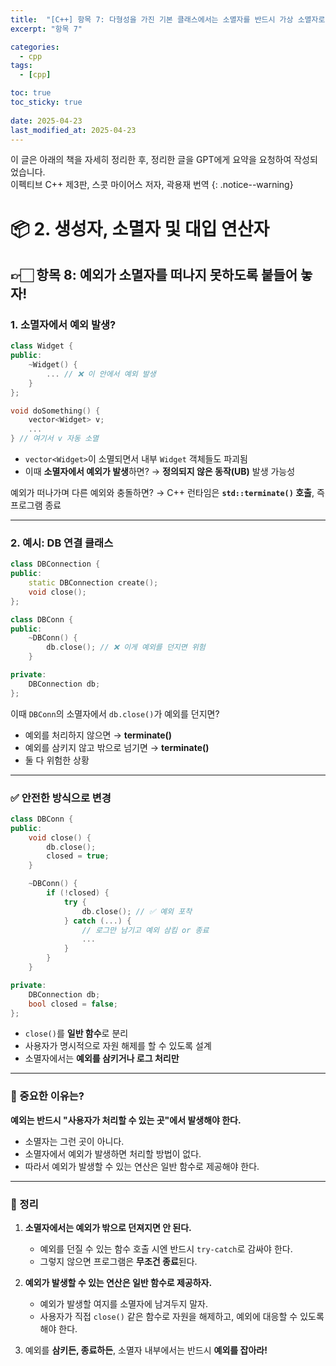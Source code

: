 ```yaml
---
title:  "[C++] 항목 7: 다형성을 가진 기본 클래스에서는 소멸자를 반드시 가상 소멸자로 선언하자"
excerpt: "항목 7"

categories:
  - cpp
tags:
  - [cpp]

toc: true
toc_sticky: true
 
date: 2025-04-23
last_modified_at: 2025-04-23
---
```

이 글은 아래의 책을 자세히 정리한 후, 정리한 글을 GPT에게 요약을 요청하여 작성되었습니다.  
이펙티브 C++ 제3판, 스콧 마이어스 저자, 곽용재 번역
{: .notice--warning}

# 📦 2. 생성자, 소멸자 및 대입 연산자
## 👉🏻 항목 8: 예외가 소멸자를 떠나지 못하도록 붙들어 놓자!

### 1. 소멸자에서 예외 발생?

```cpp
class Widget {
public:
    ~Widget() {
        ... // ❌ 이 안에서 예외 발생
    }
};

void doSomething() {
    vector<Widget> v;
    ...
} // 여기서 v 자동 소멸
```

* `vector<Widget>`이 소멸되면서 내부 `Widget` 객체들도 파괴됨
* 이때 **소멸자에서 예외가 발생**하면?
  → **정의되지 않은 동작(UB)** 발생 가능성

예외가 떠나가며 다른 예외와 충돌하면?
→ C++ 런타임은 **`std::terminate()` 호출**, 즉 프로그램 종료

---

### 2. 예시: DB 연결 클래스

```cpp
class DBConnection {
public:
    static DBConnection create();
    void close();
};

class DBConn {
public:
    ~DBConn() {
        db.close(); // ❌ 이게 예외를 던지면 위험
    }

private:
    DBConnection db;
};
```

이때 `DBConn`의 소멸자에서 `db.close()`가 예외를 던지면?

* 예외를 처리하지 않으면 → **terminate()**
* 예외를 삼키지 않고 밖으로 넘기면 → **terminate()**
* 둘 다 위험한 상황

---

### ✅ 안전한 방식으로 변경

```cpp
class DBConn {
public:
    void close() {
        db.close();
        closed = true;
    }

    ~DBConn() {
        if (!closed) {
            try {
                db.close(); // ✅ 예외 포착
            } catch (...) {
                // 로그만 남기고 예외 삼킴 or 종료
                ...
            }
        }
    }

private:
    DBConnection db;
    bool closed = false;
};
```

* `close()`를 **일반 함수**로 분리
* 사용자가 명시적으로 자원 해제를 할 수 있도록 설계
* 소멸자에서는 **예외를 삼키거나 로그 처리만**

---

### 📌 중요한 이유는?

**예외는 반드시 "사용자가 처리할 수 있는 곳"에서 발생해야 한다.**

* 소멸자는 그런 곳이 아니다.
* 소멸자에서 예외가 발생하면 처리할 방법이 없다.
* 따라서 예외가 발생할 수 있는 연산은 일반 함수로 제공해야 한다.

---

### 🧐 정리

1. **소멸자에서는 예외가 밖으로 던져지면 안 된다.**

   * 예외를 던질 수 있는 함수 호출 시엔 반드시 `try-catch`로 감싸야 한다.
   * 그렇지 않으면 프로그램은 **무조건 종료**된다.

2. **예외가 발생할 수 있는 연산은 일반 함수로 제공하자.**

   * 예외가 발생할 여지를 소멸자에 남겨두지 말자.
   * 사용자가 직접 `close()` 같은 함수로 자원을 해제하고, 예외에 대응할 수 있도록 해야 한다.

3. 예외를 **삼키든, 종료하든**, 소멸자 내부에서는 반드시 **예외를 잡아라!**
